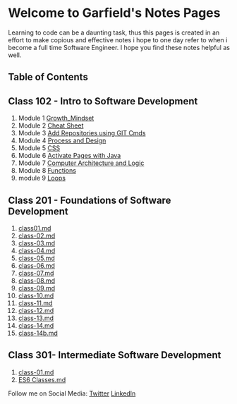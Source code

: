 # Welcome to Garfield's  Notes Pages

Learning to code can be a daunting task, thus this pages is created in an effort to make copious and effective notes i hope to one day refer to when i become a full time Software Engineer. I hope you find these notes helpful as well.

## Table of Contents

## Class 102 - Intro to Software Development

1. Module 1 [Growth_Mindset](102/Growth_Mindset.md)
2. Module 2 [Cheat Sheet](102/cheat_sheet.md)
3. Module 3 [Add Repositories using GIT Cmds](/102/Adding_Repositories_using_GIT.md)
4. Module 4 [Process and Design](102/Process_and_Design.md)
5. Module 5 [CSS](102/CSS.md)
6. Module 6 [Activate Pages with Java](102/java.md)
7. Module 7 [Computer Architecture and Logic](102/CAL.md)
8. Module 8 [Functions](/102/Functions.md)
9. module 9 [Loops](102/loops.md)

## Class 201 - Foundations of Software Development

1. [class01.md](201/class01.md)
2. [class-02.md](201/class02.md)
3. [class-03.md](201/class03.md)
4. [class-04.md](201/class04.md)
5. [class-05.md](201/class-05.md)
6. [class-06.md](201/class06.md)
7. [class-07.md](201/class07.md)
8. [class-08.md](201/class08.md)
9. [class-09.md](201/class09.md)
10. [class-10.md](201/class10.md)
11. [class-11.md](201/class11.md)
12. [class-12.md](201/class12.md)
13. [class-13.md](201/class13.md)
14. [class-14.md](201/class14.md)
15. [class-14b.md](201/class14b.md)

## Class 301- Intermediate Software Development

1. [class-01.md](301/class01.md)
2. [ES6 Classes.md](301/ES6Classes.md)


Follow me on Social Media:
[Twitter](https://twitter.com/d_faded1) [LinkedIn](https://www.linkedin.com/in/garfieldgrant/)